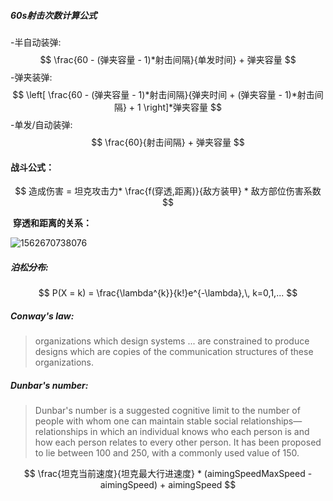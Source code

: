 
##### 60s射击次数计算公式

-半自动装弹:
$$
\frac{60 - (弹夹容量 - 1)*射击间隔}{单发时间} + 弹夹容量
$$
-弹夹装弹:
$$
\left[ \frac{60 - (弹夹容量 - 1)*射击间隔}{弹夹时间 + (弹夹容量 - 1)*射击间隔} + 1  \right]*弹夹容量
$$
-单发/自动装弹:
$$
\frac{60}{射击间隔} + 弹夹容量
$$

#### 战斗公式：

$$
造成伤害 = 坦克攻击力* \frac{f(穿透,距离)}{敌方装甲} * 敌方部位伤害系数
$$

​									**穿透和距离的关系：**

![1562670738076](C:\Users\75235\AppData\Roaming\Typora\typora-user-images\1562670738076.png)

##### 泊松分布:

$$
P(X = k) = \frac{\lambda^{k}}{k!}e^{-\lambda},\, k=0,1,...
$$



##### Conway's law:

> organizations which design systems ... are constrained to produce designs which are copies of the communication structures of these organizations.



##### Dunbar's number:

> Dunbar's number is a suggested cognitive limit to the number of people with whom one can maintain stable social relationships—relationships in which an individual knows who each person is and how each person relates to every other person. It has been proposed to lie between 100 and 250, with a commonly used value of 150.



$$
\frac{坦克当前速度}{坦克最大行进速度} * (aimingSpeedMaxSpeed - aimingSpeed) + aimingSpeed
$$

